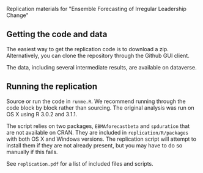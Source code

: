 Replication materials for "Ensemble Forecasting of Irregular Leadership Change"

<!---
Citation:

"blah blah"

    @article{citekey,
      title={},
      author={},
      journal={},
      year={},
      volume={},
      issue={},
      pages={}
    }
   -->

Getting the code and data
-----

The easiest way to get the replication code is to download a zip. Alternatively, you can clone the repository through the Github GUI client.

The data, including several intermediate results, are available on dataverse.


Running the replication
-----

Source or run the code in `runme.R`. We recommend running through the code block by block rather than sourcing. The original analysis was run on OS X using R 3.0.2 and 3.1.1.

The script relies on two packages, `EBMAforecastbeta` and `spduration` that are not available on CRAN. They are included in `replication/R/packages` with both OS X and Windows versions. The replication script will attempt to install them if they are not already present, but you may have to do so manually if this fails.

See `replication.pdf` for a list of included files and scripts.
